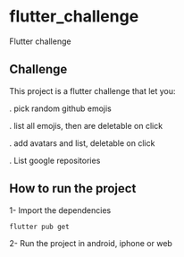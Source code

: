 # flutter_challenge

Flutter challenge

## Challenge

This project is a flutter challenge that let you:

. pick random github emojis

. list all emojis, then are deletable on click

. add avatars and list, deletable on click

. List google repositories

## How to run the project

1- Import the dependencies

    flutter pub get
    
2- Run the project in android, iphone or web
